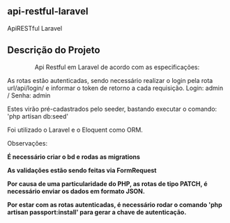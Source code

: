## api-restful-laravel
ApiRESTful Laravel

## Descrição do Projeto
<p align="center">Api Restful em Laravel de acordo com as especificações:</p>



As rotas estão autenticadas, sendo necessário realizar o login pela rota url/api/login/ e informar o token de retorno a cada requisição. Login: admin / Senha: admin

Estes virão pré-cadastrados pelo seeder, bastando executar o comando: 'php artisan db:seed'

Foi utilizado o Laravel e o Eloquent como ORM.

Observações:

<b>É necessário criar o bd e rodas as migrations</b>

<b>As validações estão sendo feitas via FormRequest</b>

<b>Por causa de uma particularidade do PHP, as rotas de tipo PATCH, é necessário enviar os dados em formato JSON.</b>

<b>Por estar com as rotas autenticadas, é necessário rodar o comando 'php artisan passport:install' para gerar a chave de autenticação.
</b>
